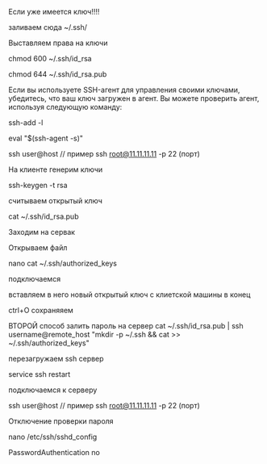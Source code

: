 Если уже имеется ключ!!!!

заливаем сюда ~/.ssh/

Выставляем права на ключи

chmod 600 ~/.ssh/id_rsa   

chmod 644 ~/.ssh/id_rsa.pub

Если вы используете SSH-агент для управления своими ключами, убедитесь, что ваш ключ загружен в агент. Вы можете проверить агент, используя следующую команду:

ssh-add -l  

eval "$(ssh-agent -s)"   

ssh user@host // пример ssh root@11.11.11.11 -p 22 (порт)


На клиенте генерим ключи 

ssh-keygen -t rsa      

считываем открытый ключ 

cat ~/.ssh/id_rsa.pub

Заходим на сервак

Открываем файл

nano cat ~/.ssh/authorized_keys

подключаемся 

вставляем в него новый открытый ключ с клиетской машины в конец 

ctrl+O сохраняяем

ВТОРОЙ способ залить пароль на сервер
cat ~/.ssh/id_rsa.pub | ssh username@remote_host "mkdir -p ~/.ssh && cat >> ~/.ssh/authorized_keys"


перезагружаем ssh сервер 

service ssh restart 

подключаемся к серверу 

ssh user@host // пример ssh root@11.11.11.11 -p 22 (порт)


Отключение проверки пароля

nano /etc/ssh/sshd_config

PasswordAuthentication no

